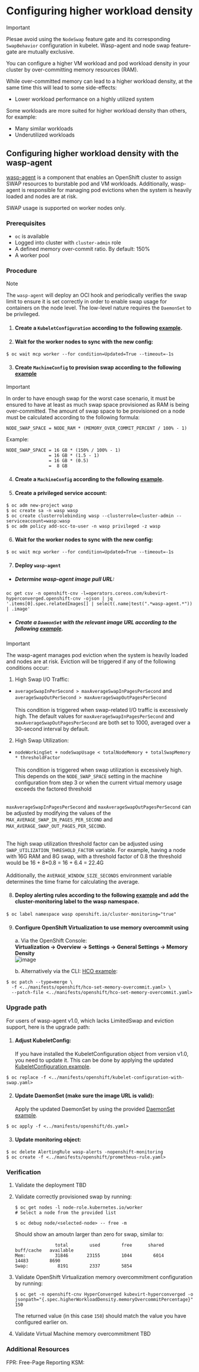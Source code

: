 # Configuring higher workload density

> [!IMPORTANT]
> Plesae avoid using the `NodeSwap` feature gate and its corresponding `SwapBehavior` configuration in kubelet.
> Wasp-agent and node swap feature-gate are mutually exclusive.

You can configure a higher VM workload and pod workload density in your cluster 
by over-committing memory resources (RAM).

While over-committed memory can lead to a higher workload density, at
the same time this will lead to some side-effects:

- Lower workload performance on a highly utilized system

Some workloads are more suited for higher workload density than
others, for example:

- Many similar workloads
- Underutilized workloads

## Configuring higher workload density with the wasp-agent

[wasp-agent]  is a component that enables an OpenShift cluster to assign 
SWAP resources to burstable pod and VM workloads. Additionally, wasp-agent 
is responsible for managing pod evictions when the system is heavily loaded and nodes are at risk.

SWAP usage is supported on worker nodes only.

### Prerequisites

* `oc` is available
* Logged into cluster with `cluster-admin` role
* A defined memory over-commit ratio. By default: 150%
* A worker pool

### Procedure

> [!NOTE]
> The `wasp-agent` will deploy an OCI hook and periodically 
> verifies the swap limit to ensure it is set correctly in order to enable
> swap usage for containers on the node level.
> The low-level nature requires the `DaemonSet` to be privileged.

1. #### Create a `KubeletConfiguration` according to the following [example](../manifests/openshift/kubelet-configuration-with-swap.yaml).

2. #### Wait for the worker nodes to sync with the new config:
```console
$ oc wait mcp worker --for condition=Updated=True --timeout=-1s
```
3. #### Create `MachineConfig` to provision swap according to the following [example](../manifests/openshift/machineconfig-add-swap.yaml)

> [!IMPORTANT]
> In order to have enough swap for the worst case scenario, it must
> be ensured to have at least as much swap space provisioned as RAM
> is being over-committed.
> The amount of swap space to be provisioned on a node must
> be calculated according to the following formula:
>
>     NODE_SWAP_SPACE = NODE_RAM * (MEMORY_OVER_COMMIT_PERCENT / 100% - 1)
>
> Example:
>
>     NODE_SWAP_SPACE = 16 GB * (150% / 100% - 1)
>                     = 16 GB * (1.5 - 1)
>                     = 16 GB * (0.5)
>                     =  8 GB

4. #### Create a `MachineConfig` according to the following [example](../manifests/openshift/machineconfig-add-swap.yaml).

5. #### Create a privileged service account:

```console
$ oc adm new-project wasp
$ oc create sa -n wasp wasp
$ oc create clusterrolebinding wasp --clusterrole=cluster-admin --serviceaccount=wasp:wasp
$ oc adm policy add-scc-to-user -n wasp privileged -z wasp
```

6. #### Wait for the worker nodes to sync with the new config:
```console
$ oc wait mcp worker --for condition=Updated=True --timeout=-1s
```

7. #### Deploy `wasp-agent` <br>
 * ##### Determine wasp-agent image pull URL:
```console
oc get csv -n openshift-cnv -l=operators.coreos.com/kubevirt-hyperconverged.openshift-cnv -ojson | jq '.items[0].spec.relatedImages[] | select(.name|test(".*wasp-agent.*")) | .image'
```
  * ##### Create a `DaemonSet` with the relevant image URL according to the following [example](../manifests/openshift/ds.yaml).

> [!IMPORTANT]
> The wasp-agent  manages pod eviction when the system is heavily loaded and
> nodes are at risk. Eviction will be triggered if any of the following conditions occur:
> 1. High Swap I/O Traffic:
>* `averageSwapInPerSecond > maxAverageSwapInPagesPerSecond`
   and<br>
   `averageSwapOutPerSecond > maxAverageSwapOutPagesPerSecond`<br><br>
   This condition is triggered when swap-related I/O traffic
   is excessively high.
   The default values for `maxAverageSwapInPagesPerSecond` and
   `maxAverageSwapOutPagesPerSecond` are both set to 1000, averaged
   over a 30-second interval by default.
> 2. High Swap Utilization:
> * `nodeWorkingSet + nodeSwapUsage < totalNodeMemory + totalSwapMemory * thresholdFactor `<br><br>
    This condition is triggered when swap utilization is excessively high.
    This depends on the `NODE_SWAP_SPACE` setting in the machine configuration from
    step 3 or when the current virtual memory usage exceeds the factored threshold<br><br>
>
>
> `maxAverageSwapInPagesPerSecond` and `maxAverageSwapOutPagesPerSecond`
> can be adjusted by modifying the values of the
> `MAX_AVERAGE_SWAP_IN_PAGES_PER_SECOND` and `MAX_AVERAGE_SWAP_OUT_PAGES_PER_SECOND`.<br><br>
>
>
> The high swap utilization threshold factor can be adjusted using ``SWAP_UTILIZATION_THRESHOLD_FACTOR`` variable. For example, having a node with 16G RAM and 8G swap, with a threshold factor of 0.8 the threshold would be 16 + 8*0.8 = 16 + 6.4 = 22.4G <br><br>
> Additionally, the `AVERAGE_WINDOW_SIZE_SECONDS` environment
> variable determines the time frame for calculating the average.

8. #### Deploy alerting rules according to the following [example](../manifests/openshift/prometheus-rule.yaml) and add the cluster-monitoring label to the wasp namespace.
```console
$ oc label namespace wasp openshift.io/cluster-monitoring="true"
```

9. #### Configure OpenShift Virtualization to use memory overcommit using

   a. Via the OpenShift Console: <br>
       **Virtualization -> Overview -> Settings -> General Settings -> Memory Density** <br>
       ![image](https://github.com/user-attachments/assets/07c02c7c-0cd6-4377-9119-a8f3b7a58695)

   b. Alternatively via the CLI: [HCO example](../manifests/openshift/hco-set-memory-overcommit.yaml):

```console
$ oc patch --type=merge \
  -f <../manifests/openshift/hco-set-memory-overcommit.yaml> \
  --patch-file <../manifests/openshift/hco-set-memory-overcommit.yaml>
```

### Upgrade path
For users of wasp-agent v1.0, which lacks LimitedSwap and eviction support, here is the upgrade path:
1. #### Adjust KubeletConfig:
   If you have installed the KubeletConfiguration object from version v1.0, you need to update it. 
   This can be done by applying the updated [KubeletConfiguration example](../manifests/openshift/kubelet-configuration-with-swap.yaml).
```console
$ oc replace -f <../manifests/openshift/kubelet-configuration-with-swap.yaml>
```
2. #### Update DaemonSet (make sure the image URL is valid):
   Apply the updated DaemonSet by using the provided [DaemonSet example](../manifests/openshift/ds.yaml).
```console
$ oc apply -f <../manifests/openshift/ds.yaml>
```
3. #### Update monitoring object:
```console
$ oc delete AlertingRule wasp-alerts -nopenshift-monitoring
$ oc create -f <../manifests/openshift/prometheus-rule.yaml>
```

### Verification

1. Validate the deployment
   TBD
2. Validate correctly provisioned swap by running:

       $ oc get nodes -l node-role.kubernetes.io/worker
       # Select a node from the provided list

       $ oc debug node/<selected-node> -- free -m

   Should show an amoutn larger than zero for swap, similar to:

                      total        used        free      shared  buff/cache   available
       Mem:           31846       23155        1044        6014       14483        8690
       Swap:           8191        2337        5854


3. Validate OpenShift Virtualization memory overcommitment configuration
   by running:

       $ oc get -n openshift-cnv HyperConverged kubevirt-hyperconverged -o jsonpath="{.spec.higherWorkloadDensity.memoryOvercommitPercentage}"
       150

   The returned value (in this case `150`) should match the value you
   have configured earlier on.

4. Validate Virtual Machine memory overcommitment
   TBD

### Additional Resources

[wasp-agent]: https://github.com/openshift-virtualization/wasp-agent
FPR: Free-Page Reporting
KSM:
